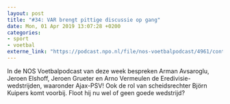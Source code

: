 ```yaml
---
layout: post
title: "#34: VAR brengt pittige discussie op gang"
date: Mon, 01 Apr 2019 13:07:28 +0200
categories: 
- sport 
- voetbal 
externe_link: "https://podcast.npo.nl/file/nos-voetbalpodcast/4961/content.omroep.nl/portal/podcast/nporadio1/nos-voetbalpodcast/2019/04/nporadio1_nos-voetbalpodcast_20190401_nos-voetbalpodcast-34-var-brengt-pittige-discussie-op-gang_3G7ASD.mp3"
---
```


In de NOS Voetbalpodcast van deze week bespreken Arman Avsaroglu, Jeroen Elshoff, Jeroen Grueter en Arno Vermeulen de Eredivisie-wedstrijden, waaronder Ajax-PSV! Ook de rol van scheidsrechter Björn Kuipers komt voorbij. Floot hij nu wel of geen goede wedstrijd?
